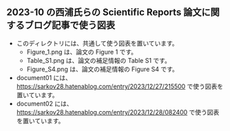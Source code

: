 ## 2023-10 の西浦氏らの Scientific Reports 論文に関するブログ記事で使う図表
- このディレクトリには、共通して使う図表を置いています。
  - Figure_1.png は、論文の Figure 1 です。
  - Table_S1.png は、論文の補足情報の Table S1 です。
  - Figure_S4.png は、論文の補足情報の Figure S4 です。
- document01 には、https://sarkov28.hatenablog.com/entry/2023/12/27/215500 で使う図表を置いています。
- document02 には、https://sarkov28.hatenablog.com/entry/2023/12/28/082400 で使う図表を置いています。

